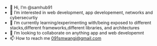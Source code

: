 - 👋 Hi, I’m @samhub91
- 👀 I’m interested in web development, app developement, networks and cybersecurtiy
- 🌱 I’m currently learning/experimenting with/being exposed to different stacks,different frameworks,different libraries, and architectures
- 💞️ I’m looking to collaborate on anything app and web developemnt
- 📫 How to reach me 091smwangi@gmail.com

<!---
samhub91/samhub91 is a ✨ special ✨ repository because its `README.md` (this file) appears on your GitHub profile.
You can click the Preview link to take a look at your changes.
--->
